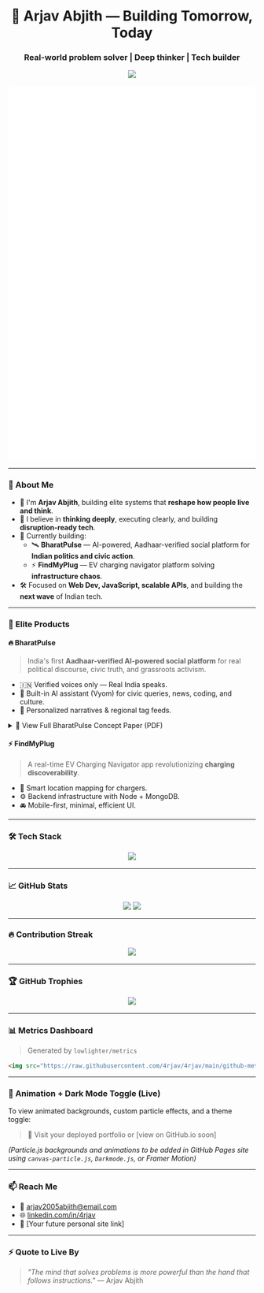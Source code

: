 <h1 align="center">🚀 Arjav Abjith — Building Tomorrow, Today</h1>
<h3 align="center">Real-world problem solver | Deep thinker | Tech builder</h3>

<p align="center">
  <img src="https://readme-typing-svg.demolab.com?font=Fira+Code&pause=1000&color=00F7FF&center=true&vCenter=true&width=480" />
</p>

<p align="center">
  <img src="https://raw.githubusercontent.com/4rjav/4rjav/main/github-metrics.svg" alt="GitHub Metrics" />
</p>

---

### 🧠 About Me

- 👋 I'm **Arjav Abjith**, building elite systems that **reshape how people live and think**.
- 🧠 I believe in **thinking deeply**, executing clearly, and building **disruption-ready tech**.
- 🔌 Currently building:
  - 🛰 **BharatPulse** — AI-powered, Aadhaar-verified social platform for **Indian politics and civic action**.
  - ⚡ **FindMyPlug** — EV charging navigator platform solving **infrastructure chaos**.
- 🛠️ Focused on **Web Dev, JavaScript, scalable APIs**, and building the **next wave** of Indian tech.

---

### 🚀 Elite Products

#### 🔥 BharatPulse
> India's first **Aadhaar-verified AI-powered social platform** for real political discourse, civic truth, and grassroots activism.

- 🇮🇳 Verified voices only — Real India speaks.
- 🤖 Built-in AI assistant (Vyom) for civic queries, news, coding, and culture.
- 🎯 Personalized narratives & regional tag feeds.

<details>
  <summary>📄 View Full BharatPulse Concept Paper (PDF)</summary>

  [👉 Click to Read the BharatPulse Full PDF](./BharatPlus%20Concept.pdf)

  <br>

  India's verified AI-powered civic-tech platform — explained in full.  
  Covers vision, problem, roadmap, features, tech stack, revenue model, and more.

</details>

#### ⚡ FindMyPlug
> A real-time EV Charging Navigator app revolutionizing **charging discoverability**.

- 📍 Smart location mapping for chargers.
- ⚙️ Backend infrastructure with Node + MongoDB.
- 🚘 Mobile-first, minimal, efficient UI.

---

### 🛠️ Tech Stack
<div align="center">
  <img src="https://skillicons.dev/icons?i=js,ts,nodejs,react,nextjs,html,css,mongodb,express,firebase,git,github,figma,vscode" />
</div>

---

### 📈 GitHub Stats
<div align="center">
  <img src="https://github-readme-stats.vercel.app/api?username=4rjav&show_icons=true&theme=tokyonight&hide_border=true"/>
  <img src="https://github-readme-stats.vercel.app/api/top-langs/?username=4rjav&layout=compact&theme=tokyonight&hide_border=true"/>
</div>

---

### 🔥 Contribution Streak
<div align="center">
  <img src="https://github-readme-streak-stats.herokuapp.com/?user=4rjav&theme=tokyonight&hide_border=true"/>
</div>

---

### 🏆 GitHub Trophies
<div align="center">
  <img src="https://github-profile-trophy.vercel.app/?username=4rjav&theme=onedark&row=2&column=4&margin-w=15&margin-h=15"/>
</div>

---

### 📊 Metrics Dashboard
> Generated by `lowlighter/metrics`

```md
<img src="https://raw.githubusercontent.com/4rjav/4rjav/main/github-metrics.svg"/>
```

---

### 🎨 Animation + Dark Mode Toggle (Live)

To view animated backgrounds, custom particle effects, and a theme toggle:

> 🔗 Visit your deployed portfolio or [view on GitHub.io soon]

_(Particle.js backgrounds and animations to be added in GitHub Pages site using `canvas-particle.js`, `Darkmode.js`, or Framer Motion)_

---

### 📫 Reach Me

- 📧 arjav2005abjith@email.com
- 🌐 [linkedin.com/in/4rjav](https://linkedin.com/in/4rjav)
- 🧠 [Your future personal site link]

---

### ⚡ Quote to Live By

> *"The mind that solves problems is more powerful than the hand that follows instructions."* — Arjav Abjith

